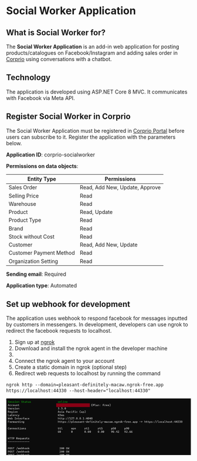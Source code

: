 ﻿# Social Worker Application
## What is Social Worker for?
The **Social Worker Application** is an add-in web application for posting products/catalogues on Facebook/Instagram and adding sales order in [Corprio](https://www.corprio.com) using conversations with a chatbot.
## Technology
The application is developed using ASP.NET Core 8 MVC. It communicates with Facebook via Meta API.
## Register Social Worker in Corprio
The Social Worker Application must be registered in [Corprio Portal](https://portal.corprio.com) before users can subscribe to it.  Register the application with the parameters below.

**Application ID**: corprio-socialworker

**Permissions on data objects**:

|Entity Type|Permissions|
|-----------|----------|
|Sales Order|Read, Add New, Update, Approve|
|Selling Price|Read|
|Warehouse|Read|
|Product|Read, Update|
|Product Type|Read|
|Brand|Read|
|Stock without Cost|Read|
|Customer|Read, Add New, Update|
|Customer Payment Method|Read|
|Organization Setting|Read|

**Sending email**: Required

**Application type**: Automated

## Set up webhook for development
The application uses webhook to respond facebook for messages inputted by customers in messengers.  In development, developers can use ngrok to redirect the facebook requests to localhost.
1. Sign up at [ngrok](https://ngrok.com/)
1. Download and install the ngrok agent in the developer machine
1. 
1. Connect the ngrok agent to your account
1. Create a static domain in ngrok (optional step)
1. Redirect web requests to localhost by running the command
```
ngrok http --domain=pleasant-definitely-macaw.ngrok-free.app https://localhost:44330 --host-header="localhost:44330"
```
![ngrok in action](resources/images/ngrok_in_action.png)